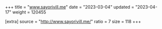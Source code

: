 +++
title = "www.sayorivill.me"
date = "2023-03-04"
updated = "2023-04-17"
weight = 120455

[extra]
source = "http://www.sayorivill.me/"
ratio = 7
size = 118
+++
